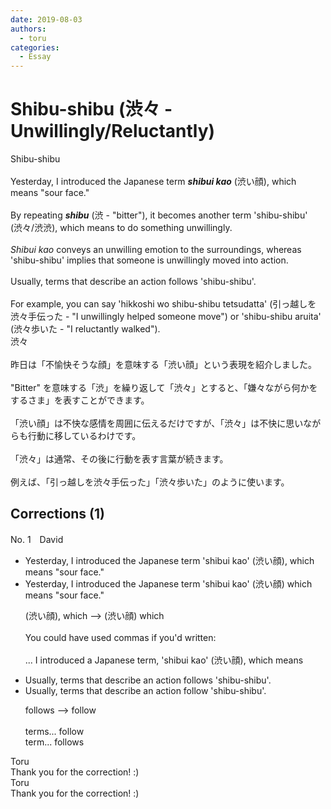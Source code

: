 ```yaml
---
date: 2019-08-03
authors:
  - toru
categories:
  - Essay
---
```


<h1 id="subject_show">Shibu-shibu (渋々 - Unwillingly/Reluctantly)</h1>
<div class="date" hidden>Aug 3, 2019 23:39</div>
<div id="post"><div id="body_show_ori">
Shibu-shibu<br/><br/>Yesterday, I introduced the Japanese term <strong><em>shibui kao</em></strong> (渋い顔), which means "sour face."<br/><br/>By repeating <strong><em>shibu</em></strong> (渋 - "bitter"), it becomes another term 'shibu-shibu' (渋々/渋渋), which means to do something unwillingly.<br/><br/><em>Shibui kao</em> conveys an unwilling emotion to the surroundings, whereas 'shibu-shibu' implies that someone is unwillingly moved into action.<br/><br/>Usually, terms that describe an action follows 'shibu-shibu'.<br/><br/>For example, you can say 'hikkoshi wo shibu-shibu tetsudatta' (引っ越しを渋々手伝った - "I unwillingly helped someone move") or 'shibu-shibu aruita' (渋々歩いた - "I reluctantly walked").
</div></div>

<!-- more -->

<div id="post_ja"><div id="body_show_mo">
渋々<br/><br/>昨日は「不愉快そうな顔」を意味する「渋い顔」という表現を紹介しました。<br/><br/>"Bitter" を意味する「渋」を繰り返して「渋々」とすると、「嫌々ながら何かをするさま」を表すことができます。<br/><br/>「渋い顔」は不快な感情を周囲に伝えるだけですが、「渋々」は不快に思いながらも行動に移しているわけです。<br/><br/>「渋々」は通常、その後に行動を表す言葉が続きます。<br/><br/>例えば、「引っ越しを渋々手伝った」「渋々歩いた」のように使います。
</div></div>

## Corrections (1)
<div id="block"><div class="first_name"> No. 1　<span class="just_name">David</span></div><div id="block2">
<ul class="correction_field">
<li class="incorrect">Yesterday, I introduced the Japanese term 'shibui kao' (渋い顔), which means "sour face."</li>
<li class="corrected correct">
Yesterday, I introduced the Japanese term 'shibui kao' (渋い顔) which means "sour face."
<p class="correction_comment">(渋い顔), which --&gt; (渋い顔) which <br/><br/>You could have used commas if you'd written:<br/><br/> ... I introduced a Japanese term, 'shibui kao' (渋い顔), which means</p>
</li>
</ul>
<ul class="correction_field">
<li class="incorrect">Usually, terms that describe an action follows 'shibu-shibu'.</li>
<li class="corrected correct">
Usually, terms that describe an action follow 'shibu-shibu'.
<p class="correction_comment">follows --&gt; follow<br/><br/>terms... follow<br/>term... follows</p>
</li>
</ul>
</div><div class="name"><span class="just_name">Toru</span><br>
Thank you for the correction! :)
</div>
<div class="name"><span class="just_name">Toru</span><br>
Thank you for the correction! :)
</div>
</div>
